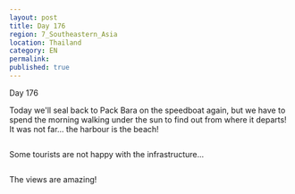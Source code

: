 ```yaml
---
layout: post
title: Day 176
region: 7_Southeastern_Asia
location: Thailand
category: EN
permalink:
published: true
---
```


Day 176

Today we'll seal back to Pack Bara on the speedboat again, but we have to spend the morning walking under the sun to find out from where it departs! It was not far... the harbour is the beach!

<p><a
href="https://lh3.googleusercontent.com/bohLLy4pEPod-M4gdckMDWEzoXPGhew4zddPClYgK7mUuN8j8yDlotCiu3A1eC8xALYqn3R9RE1jDxRhukv4sENGOpTnpudrj-mpSx-SVrBx9AvoPYLad0r-fhY3Cq8ouzr6i7BcLU0AQZ6MtGWFRMLVhv2szKveFutOA7uJDl3LA_ntV6Qa6WNtShwt7nfMqzEqH8RlcAE3K52Wy8yXFnpXMVwcDHk9u9N0hgxJm29vIxTKgpXNM6tQayz4QjZ4L1K6wjEg4cpNXJuVfdBQN66dhil8Td_EQoW3XjjO-t3SIGLkpVVYc61SMhkyYpjVevzMVDd5FlFhS-BAgXEZwwQieh0VAsZCmrNhzVS-clTFQ_Q7ddP3f5iWteibOsNOPq-4IHinuIaEa8BN4uj8JQmbSvDSGUvXO5bPSDAjh1eBagRS49wFaELN8PXl_belGXYDgaFRv3dq4XWSMMyb1aKNNTDpAXgDE1FHEuZUi2tdmNSHDVJzv62p6cVPor8fQksD20Tbf-ytvfbkXTdp6ouCIMtah0_vl9iBpQAJWbEYB3EsSI4yPyI3wAZDfsKALhCQvNX9dIjhqfG6frlWFP9r5D451fQeYgYu1Cc5FONATwvFCy0ef_31aQcupX6EjXQJitqXK0we1mVO9haiATN2pnMzfgbuBiJjYodncXqNkIM8MsgtVcL96xqIxp67zovo3yWjWOtt9MNZjWc=w669-h502-no"><img 
src="https://lh3.googleusercontent.com/bohLLy4pEPod-M4gdckMDWEzoXPGhew4zddPClYgK7mUuN8j8yDlotCiu3A1eC8xALYqn3R9RE1jDxRhukv4sENGOpTnpudrj-mpSx-SVrBx9AvoPYLad0r-fhY3Cq8ouzr6i7BcLU0AQZ6MtGWFRMLVhv2szKveFutOA7uJDl3LA_ntV6Qa6WNtShwt7nfMqzEqH8RlcAE3K52Wy8yXFnpXMVwcDHk9u9N0hgxJm29vIxTKgpXNM6tQayz4QjZ4L1K6wjEg4cpNXJuVfdBQN66dhil8Td_EQoW3XjjO-t3SIGLkpVVYc61SMhkyYpjVevzMVDd5FlFhS-BAgXEZwwQieh0VAsZCmrNhzVS-clTFQ_Q7ddP3f5iWteibOsNOPq-4IHinuIaEa8BN4uj8JQmbSvDSGUvXO5bPSDAjh1eBagRS49wFaELN8PXl_belGXYDgaFRv3dq4XWSMMyb1aKNNTDpAXgDE1FHEuZUi2tdmNSHDVJzv62p6cVPor8fQksD20Tbf-ytvfbkXTdp6ouCIMtah0_vl9iBpQAJWbEYB3EsSI4yPyI3wAZDfsKALhCQvNX9dIjhqfG6frlWFP9r5D451fQeYgYu1Cc5FONATwvFCy0ef_31aQcupX6EjXQJitqXK0we1mVO9haiATN2pnMzfgbuBiJjYodncXqNkIM8MsgtVcL96xqIxp67zovo3yWjWOtt9MNZjWc=w669-h502-no" class="oversize" alt=""></a></p>

Some tourists are not happy with the infrastructure...

<p><a
href="https://lh3.googleusercontent.com/W8_-3vJ1zJ8JrCRFSRTQVpEumV5LGUN3hQGWAvDZeb-9hIFSF91vgfYGRo2T4FzPqoI_uOsg48FifAB2v32T6qx3MXKTbXgCDnAfvP6qEcQxavO-sB10E1nDWFk8GDPsiqzyG27yLGSIM82svH92NtWYSA8hjEvY9z2bg_ER9Ukkxvx5fVMSLP_z7--qVqqyWrZmL4G6Ox66GbVna-EYNUdNmTdVu589rKAZy1qCNQgNMxau6KIv0YCTpOmDQ_XiSHuHxUelMTOIXYROy8X2R7PP4-i5rFcVGoPkZRSEEoB4_GNmKbqctR3Cuj__P8912I9-ElW9FX363Jtg8JCuDu4G5B3lfgfZbRsXgIbhu6YqyhEfThfUOp5-ALoM2yI1dAh2z6BPnwlNmGo7435kwWwffFKk6Rh0JHCN12l4NY0uHETRzJKEL9Z0t9M9-Dgzx9kl4z2WJk7WdsagfPs2WHp_XqiHO4b2xwnYpCW_gNt79NXhGP0tPSPRGBVFzu9S4bPyifsripzm_uT-HcTjmKgZRnYLuWj_lgYc40oYokArR3rtaAfcVkalb_LiF6H8r6qi0jXebn_S9VK7ORIvkVs6ej74Om0zXW6AgeksXm35jrLBDem0ZN1OMFkjljsB_RwfP_NCMbhMZZGhov8vBre9vd7r5U0SVc7HNuhUFARZ4H0TP-vOdogC6P8rZAyqTeOOwcB9i-7G-7NpPRc=w1115-h627-k-no"><img 
src="https://lh3.googleusercontent.com/W8_-3vJ1zJ8JrCRFSRTQVpEumV5LGUN3hQGWAvDZeb-9hIFSF91vgfYGRo2T4FzPqoI_uOsg48FifAB2v32T6qx3MXKTbXgCDnAfvP6qEcQxavO-sB10E1nDWFk8GDPsiqzyG27yLGSIM82svH92NtWYSA8hjEvY9z2bg_ER9Ukkxvx5fVMSLP_z7--qVqqyWrZmL4G6Ox66GbVna-EYNUdNmTdVu589rKAZy1qCNQgNMxau6KIv0YCTpOmDQ_XiSHuHxUelMTOIXYROy8X2R7PP4-i5rFcVGoPkZRSEEoB4_GNmKbqctR3Cuj__P8912I9-ElW9FX363Jtg8JCuDu4G5B3lfgfZbRsXgIbhu6YqyhEfThfUOp5-ALoM2yI1dAh2z6BPnwlNmGo7435kwWwffFKk6Rh0JHCN12l4NY0uHETRzJKEL9Z0t9M9-Dgzx9kl4z2WJk7WdsagfPs2WHp_XqiHO4b2xwnYpCW_gNt79NXhGP0tPSPRGBVFzu9S4bPyifsripzm_uT-HcTjmKgZRnYLuWj_lgYc40oYokArR3rtaAfcVkalb_LiF6H8r6qi0jXebn_S9VK7ORIvkVs6ej74Om0zXW6AgeksXm35jrLBDem0ZN1OMFkjljsB_RwfP_NCMbhMZZGhov8vBre9vd7r5U0SVc7HNuhUFARZ4H0TP-vOdogC6P8rZAyqTeOOwcB9i-7G-7NpPRc=w1115-h627-k-no" class="oversize" alt=""></a></p>

The views are amazing!

<p><a
href="https://lh3.googleusercontent.com/N1bvpLY639ILUpR_ueUvHnSRNxlRdkd7aj2nSKBBRqRmdju4Y5sVI__pwQWHcXtdDHLlFX4SvcErCX0Ak4ELFCbnYoir2EHfe5OHpHWP_5ryvpNsIdFNVEGO4TL_ScrjZ0Zb9OVlSGIrDZ_z7nZGMeFYNfRuK7jaAE_43sFUvs8X8KScSiOwGujqQC6jvOmkfV63rgvB-o8K-5AhZxicgIpqzeprstvbXDGvhTqFqX-krBo625NfRBHg543tyoV63eJjhRG51SGRSmu1qfXvhix1023Knf2JFGjhsrVjsCy2MIkBX7jztZmgv4Cr1AfHdJ1TIq-Gsq7VI4d0FtozGjr3DVwHDnKAGnIozYJk5b8zLSoqCDuXxirneetC-O1WCm0o2Xkko-DEok4IZUn3rGPyA9oCRzk_JNm3q4WicrCefRrMxjQ2TTb0LyqbIpaYwFGACeY8FqM6WDVh_fN_sd4aEPObghu9McQn5czfSgBeuG7khb7yjzh8JelSbIEcAMyH33h5823ghbGrTTT-f94YxkdcA152Ff4L9v5oN7vyXbi8ULmVxXp3YrCQlHnZzWD-HKgEunoNgyI89ZTkp0i7-svAbxEttBOQfNIALWjAiMJlyYhri9VDJPYh90EjThgDuPn_DsPo-kxwHd2DP368Yp6-dCIK4jVewlbxhAQGSppDExrsabgboZrGaJ_Cr8Fue7R2it89aP0fR5U=w669-h502-no"><img 
src="https://lh3.googleusercontent.com/N1bvpLY639ILUpR_ueUvHnSRNxlRdkd7aj2nSKBBRqRmdju4Y5sVI__pwQWHcXtdDHLlFX4SvcErCX0Ak4ELFCbnYoir2EHfe5OHpHWP_5ryvpNsIdFNVEGO4TL_ScrjZ0Zb9OVlSGIrDZ_z7nZGMeFYNfRuK7jaAE_43sFUvs8X8KScSiOwGujqQC6jvOmkfV63rgvB-o8K-5AhZxicgIpqzeprstvbXDGvhTqFqX-krBo625NfRBHg543tyoV63eJjhRG51SGRSmu1qfXvhix1023Knf2JFGjhsrVjsCy2MIkBX7jztZmgv4Cr1AfHdJ1TIq-Gsq7VI4d0FtozGjr3DVwHDnKAGnIozYJk5b8zLSoqCDuXxirneetC-O1WCm0o2Xkko-DEok4IZUn3rGPyA9oCRzk_JNm3q4WicrCefRrMxjQ2TTb0LyqbIpaYwFGACeY8FqM6WDVh_fN_sd4aEPObghu9McQn5czfSgBeuG7khb7yjzh8JelSbIEcAMyH33h5823ghbGrTTT-f94YxkdcA152Ff4L9v5oN7vyXbi8ULmVxXp3YrCQlHnZzWD-HKgEunoNgyI89ZTkp0i7-svAbxEttBOQfNIALWjAiMJlyYhri9VDJPYh90EjThgDuPn_DsPo-kxwHd2DP368Yp6-dCIK4jVewlbxhAQGSppDExrsabgboZrGaJ_Cr8Fue7R2it89aP0fR5U=w669-h502-no" class="oversize" alt=""></a></p>